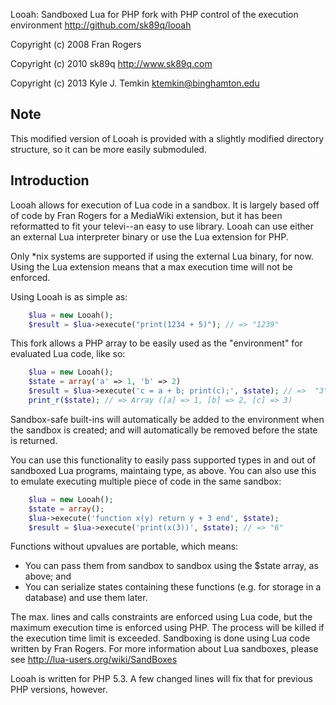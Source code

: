 Looah: Sandboxed Lua for PHP 
fork with PHP control of the execution environment
<http://github.com/sk89q/looah>
 
Copyright (c) 2008 Fran Rogers

Copyright (c) 2010 sk89q <http://www.sk89q.com> 

Copyright (c) 2013 Kyle J. Temkin <ktemkin@binghamton.edu> 

Note
------------

This modified version of Looah is provided with a slightly 
modified directory structure, so it can be more easily submoduled.

Introduction
------------

Looah allows for execution of Lua code in a sandbox. It is largely based
off of code by Fran Rogers for a MediaWiki extension, but it has been
reformatted to fit your televi--an easy to use library. Looah can use
either an external Lua interpreter binary or use the Lua extension for PHP.

Only \*nix systems are supported if using the external Lua binary, for now. 
Using the Lua extension means that a max execution time will not be enforced.

Using Looah is as simple as:
```php
    $lua = new Looah();
    $result = $lua->execute("print(1234 + 5)"); // => "1239"
```

This fork allows a PHP array to be easily used as the "environment" for 
evaluated Lua code, like so:
```php
    $lua = new Looah();
    $state = array('a' => 1, 'b' => 2) 
    $result = $lua->execute('c = a + b; print(c);', $state); // =>  "3"
    print_r($state); // => Array ([a] => 1, [b] => 2, [c] => 3)
```
Sandbox-safe built-ins will automatically be added to the environment
when the sandbox is created; and will automatically be removed before the
state is returned.

You can use this functionality to easily pass supported types in and out of
sandboxed Lua programs, maintaing type, as above. You can also use this to
emulate executing multiple piece of code in the same sandbox:
```php
    $lua = new Looah();
    $state = array();
    $lua->execute('function x(y) return y + 3 end', $state);
    $result = $lua->execute('print(x(3))', $state); // => "6"
```

Functions without upvalues are portable, which means:
 * You can pass them from sandbox to sandbox using the $state array, as
   above; and
 * You can serialize states containing these functions (e.g. for storage
   in a database) and use them later.

The max. lines and calls constraints are enforced using Lua code, but the
maximum execution time is enforced using PHP. The process will be killed
if the execution time limit is exceeded. Sandboxing is done using Lua code
written by Fran Rogers. For more information about Lua sandboxes, please see
http://lua-users.org/wiki/SandBoxes

Looah is written for PHP 5.3. A few changed lines will fix that for
previous PHP versions, however.

